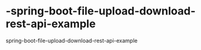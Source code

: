 # -spring-boot-file-upload-download-rest-api-example
 spring-boot-file-upload-download-rest-api-example
